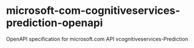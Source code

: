 # microsoft-com-cognitiveservices-prediction-openapi
OpenAPI specification for microsoft.com API vcognitiveservices-Prediction
